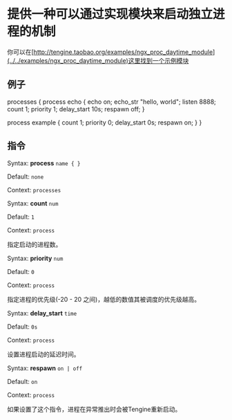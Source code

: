 # 提供一种可以通过实现模块来启动独立进程的机制

你可以在[http://tengine.taobao.org/examples/ngx_proc_daytime_module](../../examples/ngx_proc_daytime_module)这里找到一个示例模块

## 例子

processes {
process echo {
echo on;
echo_str "hello, world";
listen 8888;
count 1;
priority 1;
delay_start 10s;
respawn off;
}

process example {
count 1;
priority 0;
delay_start 0s;
respawn on;
}
}

## 指令


Syntax: **process** `name { }`

Default: `none`

Context: `processes`


Syntax: **count** `num`

Default: `1`

Context: `process`

指定启动的进程数。


Syntax: **priority** `num`

Default: `0`

Context: `process`

指定进程的优先级(-20 - 20 之间)，越低的数值其被调度的优先级越高。


Syntax: **delay_start** `time`

Default: `0s`

Context: `process`

设置进程启动的延迟时间。


Syntax: **respawn** `on | off`

Default: `on`

Context: `process`

如果设置了这个指令，进程在异常推出时会被Tengine重新启动。
